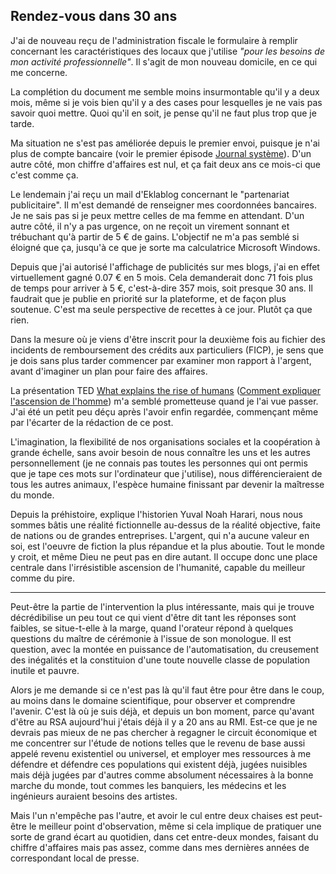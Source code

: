 ## Rendez-vous dans 30 ans

J'ai de nouveau reçu de l'administration fiscale le formulaire à remplir concernant les caractéristiques des locaux que j'utilise *"pour les besoins de mon activité professionnelle"*. Il s'agit de mon nouveau domicile, en ce qui me concerne.

La complétion du document me semble moins insurmontable qu'il y a deux mois, même si je vois bien qu'il y a des cases pour lesquelles je ne vais pas savoir quoi mettre. Quoi qu'il en soit, je pense qu'il ne faut plus trop que je tarde.

Ma situation ne s'est pas améliorée depuis le premier envoi, puisque je n'ai plus de compte bancaire (voir le premier épisode [Journal système][1]). D'un autre côté, mon chiffre d'affaires est nul, et ça fait deux ans ce mois-ci que c'est comme ça. 

[1]: http://flo.lo.gs/tag/S01xE01

Le lendemain j'ai reçu un mail d'Eklablog concernant le "partenariat publicitaire". Il m'est demandé de renseigner mes coordonnées bancaires. Je ne sais pas si je peux mettre celles de ma femme en attendant. D'un autre côté, il n'y a pas urgence, on ne reçoit un virement sonnant et trébuchant qu'à partir de 5 € de gains. L'objectif ne m'a pas semblé si éloigné que ça, jusqu'à ce que je sorte ma calculatrice Microsoft Windows.

Depuis que j'ai autorisé l'affichage de publicités sur mes blogs, j'ai en effet virtuellement gagné 0.07 € en 5 mois. Cela demanderait donc 71 fois plus de temps pour arriver à 5 €, c'est-à-dire 357 mois, soit presque 30 ans. Il faudrait que je publie en priorité sur la plateforme, et de façon plus soutenue. C'est ma seule perspective de recettes à ce jour. Plutôt ça que rien.

Dans la mesure où je viens d'être inscrit pour la deuxième fois au fichier des incidents de remboursement des crédits aux particuliers (FICP), je sens que je dois sans plus tarder commencer par examiner mon rapport à l'argent, avant d'imaginer un plan pour faire des affaires.

La présentation TED [What explains the rise of humans][1] ([Comment expliquer l'ascension de l'homme][2]) m'a semblé prometteuse quand je l'ai vue passer. J'ai été un petit peu déçu après l'avoir enfin regardée, commençant même par l'écarter de la rédaction de ce post.

[1]: http://www.ted.com/talks/yuval_noah_harari_what_explains_the_rise_of_humans
[2]: http://www.ted.com/talks/yuval_noah_harari_what_explains_the_rise_of_humans?language=fr

L'imagination, la flexibilité de nos organisations sociales et la coopération à grande échelle, sans avoir besoin de nous connaître les uns et les autres personnellement (je ne connais pas toutes les personnes qui ont permis que je tape ces mots sur l'ordinateur que j'utilise), nous différencieraient de tous les autres animaux, l'espèce humaine finissant par devenir la maîtresse du monde.

Depuis la préhistoire, explique l'historien Yuval Noah Harari, nous nous sommes bâtis une réalité fictionnelle au-dessus de la réalité objective, faite de nations ou de grandes entreprises. L'argent, qui n'a aucune valeur en soi, est l'oeuvre de fiction la plus répandue et la plus aboutie. Tout le monde y croit, et même Dieu ne peut pas en dire autant. Il occupe donc une place centrale dans l'irrésistible ascension de l'humanité, capable du meilleur comme du pire.

***

Peut-être la partie de l'intervention la plus intéressante, mais qui je trouve décrédibilise un peu tout ce qui vient d'être dit tant les réponses sont faibles, se situe-t-elle à la marge, quand l'orateur répond à quelques questions du maître de cérémonie à l'issue de son monologue. Il est question, avec la montée en puissance de l'automatisation, du creusement des inégalités et la constituion d'une toute nouvelle classe de population inutile et pauvre.

Alors je me demande si ce n'est pas là qu'il faut être pour être dans le coup, au moins dans le domaine scientifique, pour observer et comprendre l'avenir. C'est là où je suis déjà, et depuis un bon moment, parce qu'avant d'être au RSA aujourd'hui j'étais déjà il y a 20 ans au RMI. Est-ce que je ne devrais pas mieux de ne pas chercher à regagner le circuit économique et me concentrer sur l'étude de notions telles que le revenu de base aussi appelé revenu existentiel ou universel, et employer mes ressources à me défendre et défendre ces populations qui existent déjà, jugées nuisibles mais déjà jugées par d'autres comme absolument nécessaires à la bonne marche du monde, tout commes les banquiers, les médecins et les ingénieurs auraient besoins des artistes.

Mais l'un n'empêche pas l'autre, et avoir le cul entre deux chaises est peut-être le meilleur point d'observation, même si cela implique de pratiquer une sorte de grand écart au quotidien, dans cet entre-deux mondes, faisant du chiffre d'affaires mais pas assez, comme dans mes dernières années de correspondant local de presse.
